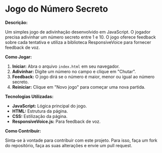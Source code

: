 # Jogo do Número Secreto

**Descrição:**

Um simples jogo de adivinhação desenvolvido em JavaScript. O jogador precisa adivinhar um número secreto entre 1 e 10. O jogo oferece feedback sobre cada tentativa e utiliza a biblioteca ResponsiveVoice para fornecer feedback de voz.

**Como Jogar:**

1. **Iniciar:** Abra o arquivo `index.html` em seu navegador.
2. **Adivinhar:** Digite um número no campo e clique em "Chutar".
3. **Feedback:** O jogo dirá se o número é maior, menor ou igual ao número secreto.
4. **Reiniciar:** Clique em "Novo jogo" para começar uma nova partida.

**Tecnologias Utilizadas:**

* **JavaScript:** Lógica principal do jogo.
* **HTML:** Estrutura da página.
* **CSS:** Estilização da página.
* **ResponsiveVoice.js:** Para feedback de voz.

**Como Contribuir:**

Sinta-se à vontade para contribuir com este projeto. Para isso, faça um fork do repositório, faça as suas alterações e envie um pull request.
